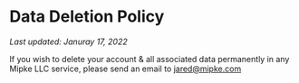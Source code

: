 # Data Deletion Policy

*Last updated: Januray 17, 2022*

If you wish to delete your account & all associated data permanently in any Mipke LLC service,
please send an email to jared@mipke.com
